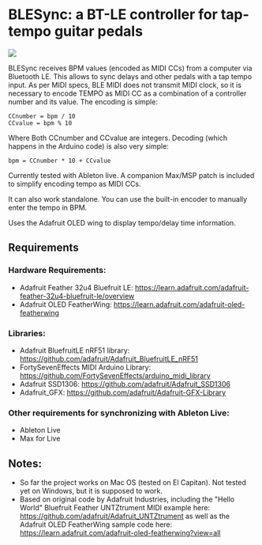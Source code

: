 # BLESync: a BT-LE controller for tap-tempo guitar pedals
<img src="https://github.com/jpcarrascal/BLESync/blob/master/hero.png?raw=true" />

BLESync receives BPM values (encoded as MIDI CCs) from a computer via Bluetooth LE. This allows to sync delays and other pedals with a tap tempo input.
As per MIDI specs, BLE MIDI does not transmit MIDI clock, so it is necessary to encode TEMPO as MIDI CC as a combination of a controller number and its value. The encoding is simple:

	CCnumber = bpm / 10
	CCvalue = bpm % 10

Where Both CCnumber and CCvalue are integers. Decoding (which happens in the Arduino code) is also very simple:

    bpm = CCnumber * 10 + CCvalue

Currently tested with Ableton live. A companion Max/MSP patch is included to simplify encoding tempo as MIDI CCs.

It can also work standalone. You can use the built-in encoder to manually enter the tempo in BPM.

Uses the Adafruit OLED wing to display tempo/delay time information.

## Requirements

### Hardware Requirements:
- Adafruit Feather 32u4 Bluefruit LE: https://learn.adafruit.com/adafruit-feather-32u4-bluefruit-le/overview
- Adafruit OLED FeatherWing: https://learn.adafruit.com/adafruit-oled-featherwing

### Libraries:
- Adafruit BluefruitLE nRF51 library: https://github.com/adafruit/Adafruit_BluefruitLE_nRF51
- FortySevenEffects MIDI Arduino Library: https://github.com/FortySevenEffects/arduino_midi_library
- Adafruit SSD1306: https://github.com/adafruit/Adafruit_SSD1306
- Adafruit_GFX: https://github.com/adafruit/Adafruit-GFX-Library

### Other requirements for synchronizing with Ableton Live:
- Ableton Live
- Max for Live

## Notes:
- So far the project works on Mac OS (tested on El Capitan). Not tested yet on Windows, but it is supposed to work.
- Based on original code by Adafruit Industries, including the "Hello World" Bluefruit Feather UNTZtrument MIDI example here:
  https://github.com/adafruit/Adafruit_UNTZtrument
  as well as the Adafruit OLED FeatherWing sample code here:
  https://learn.adafruit.com/adafruit-oled-featherwing?view=all
